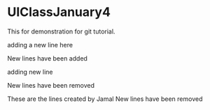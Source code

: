 # UIClassJanuary4
This for demonstration for git tutorial.


adding a new line here

New lines have been added


<p>adding new line</p>

New lines have been removed

These are the lines created by Jamal
New lines have been removed
